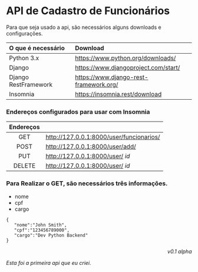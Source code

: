 # API de Cadastro de Funcionários

Para que seja usado a api, são necessários alguns downloads e configurações.


|O que é necessário|Download                                  |
|:-----------------|:-----------------------------------------|
|Python 3.x            |https://www.python.org/downloads/     |
|Django | https://www.djangoproject.com/start/                |
|Django RestFramework | https://www.django-rest-framework.org/|
|Insomnia|https://insomnia.rest/download|

### Endereços configurados para usar com Insomnia
|Endereços| |
|:-----------------:|:----------------------------------------|
|GET | http://127.0.0.1:8000/user/funcionarios/|
|POST | http://127.0.0.1:8000/user/add/|
|PUT | http://127.0.0.1:8000/user/ *id* |
|DELETE | http://127.0.0.1:8000/user/ *id* |




### Para Realizar o GET, são necessários três informações.

* nome
* cpf 
* cargo            

~~~
{
   "nome":"John Smith",
   "cpf":"123456789000",
   "cargo":"Dev Python Backend"
}
~~~


<div style="text-align: right"> <i>v0.1 alpha </div>
   
   
Esta foi a primeira api que eu criei.
